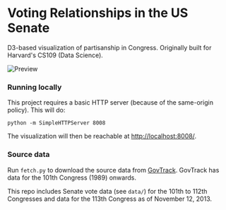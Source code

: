 Voting Relationships in the US Senate
===========

D3-based visualization of partisanship in Congress. Originally built for Harvard's CS109 (Data Science).

![Preview](https://raw.github.com/DavidChouinard/congressviz/master/preview.jpg)

### Running locally

This project requires a basic HTTP server (because of the same-origin policy). This will do:

```
python -m SimpleHTTPServer 8008
```

The visualization will then be reachable at [http://localhost:8008/](http://localhost:8008/).

###  Source data

Run `fetch.py` to download the source data from [GovTrack](http://www.govtrack.us/). GovTrack has data for the 101th Congress (1989) onwards.

This repo includes Senate vote data (see `data/`) for the 101th to 112th Congresses and data for the 113th Congress as of November 12, 2013.
